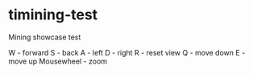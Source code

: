 # timining-test
Mining showcase test

W - forward
S - back
A - left
D - right
R - reset view
Q - move down
E - move up
Mousewheel - zoom
